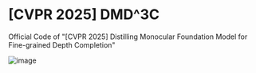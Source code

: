 # [CVPR 2025] DMD^3C
Official Code of "[CVPR 2025] Distilling Monocular Foundation Model for Fine-grained Depth Completion"

![image](https://github.com/user-attachments/assets/4f46f90b-e39d-4d24-a163-ea2480bfab60)
